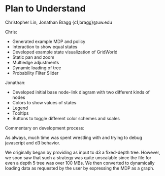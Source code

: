 Plan to Understand
===============
Christopher Lin, Jonathan Bragg {c1,bragg}@uw.edu


Chris:
- Generated example MDP and policy
- Interaction to show equal states
- Developed example state visualization of GridWorld
- Static pan and zoom
- Multiedge adjustments
- Dynamic loading of tree
- Probability Filter Slider

Jonathan:
- Developed initial base node-link diagram with two different kinds of nodes
- Colors to show values of states
- Legend
- Tooltips
- Buttons to toggle different color schemes and scales

Commentary on development process:

As always, much time was spent wrestling with and trying to debug javascript and d3 behavior. 

We originally began by providing as input to d3 a fixed-depth tree. However, we soon saw that such a strategy was quite unscalable since the file for even a depth 5 tree was over 100 MBs. We then converted to dynamically loading data as requested by the user by expressing the MDP as a graph.
